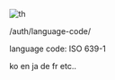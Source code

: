 ![th](https://github.com/user-attachments/assets/6a2916e7-4a2e-43a9-8466-4c48154faefc)

/auth/language-code/

language code:
ISO 639-1

ko
en
ja
de
fr
etc..
